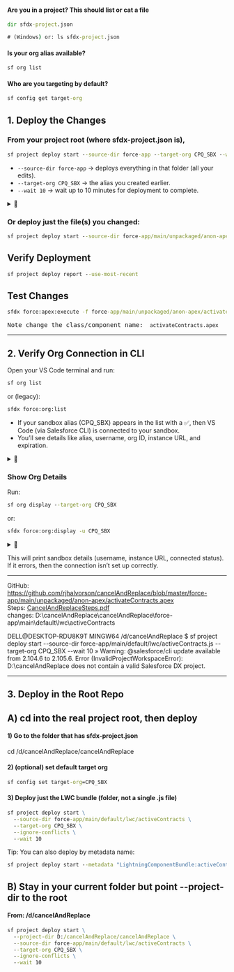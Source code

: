
#### Are you in a project? This should list or cat a file
``` cmd 
dir sfdx-project.json   
```
``` cmd
# (Windows) or: ls sfdx-project.json
```
#### Is your org alias available?
```cmd
sf org list
```
#### Who are you targeting by default?
```cmd
sf config get target-org
```


## 1. Deploy the Changes

### From your project root (where sfdx-project.json is), <br>
``` cmd
sf project deploy start --source-dir force-app --target-org CPQ_SBX --wait 10
```
<ul>
<li><code>--source-dir force-app</code> → deploys everything in that folder (all your edits).</li>
<li><code>--target-org CPQ_SBX</code> → the alias you created earlier.</li>
<li><code>--wait 10</code> → wait up to 10 minutes for deployment to complete.</li>
</ul>
<details>
  <summary>📌</summary>
<img width="1442" height="641" alt="image" src="https://github.com/user-attachments/assets/92742c0c-28b2-429f-b861-638cb81414eb" />
<tt>The following table reflects the changes.</tt>
</details>

### Or deploy just the file(s) you changed:<br>
``` cmd
sf project deploy start --source-dir force-app/main/unpackaged/anon-apex/activateContracts.apex --target-org CPQ_SBX --wait 10  
``` 

## Verify Deployment<br>
``` cmd
sf project deploy report --use-most-recent
``` 
## Test Changes<br>
``` cmd
sfdx force:apex:execute -f force-app/main/unpackaged/anon-apex/activateContracts.apex -u CPQ_SBX
``` 
<tt>Note change the class/component name: ` activateContracts.apex` </tt>
________________________________________________________________________________________________________________

## 2. Verify Org Connection in CLI

Open your VS Code terminal and run:

```cmd
sf org list
```

or (legacy):
```cmd
sfdx force:org:list
```
<ul>
<li> If your sandbox alias (CPQ_SBX) appears in the list with a ✅, then VS Code (via Salesforce CLI) is connected to your sandbox.</li>
<li> You’ll see details like alias, username, org ID, instance URL, and expiration.</li>
</ul>

<details>
  <summary>📌</summary>
  <img width="1398" height="317" alt="image" src="https://github.com/user-attachments/assets/2b387d99-0019-4169-bb9d-27feb6fb8570" />
 
</details>



### Show Org Details

Run:
```cmd
sf org display --target-org CPQ_SBX
```

or:
```cmd
sfdx force:org:display -u CPQ_SBX

```
<details>
  <summary>📌</summary>
⚠️ Warning: This command will expose sensitive information that allows for subsequent activity using your current authenticated session.
Sharing this information is equivalent to logging someone in under the current credential, resulting in unintended access and escalation of privilege.
</details>

This will print sandbox details (username, instance URL, connected status). <br>
If it errors, then the connection isn’t set up correctly.


___________________________________________________________________________________________________________

GitHub: https://github.com/rjhalvorson/cancelAndReplace/blob/master/force-app/main/unpackaged/anon-apex/activateContracts.apex <br>
Steps: [CancelAndReplaceSteps.pdf](https://github.com/user-attachments/files/22176462/CancelAndReplaceSteps.pdf)
<br>
changes: D:\cancelAndReplace\cancelAndReplace\force-app\main\default\lwc\activeContracts <br>

DELL@DESKTOP-RDU8K9T MINGW64 /d/cancelAndReplace
$ sf project deploy start --source-dir force-app/main/default/lwc/activeContracts.js  --target-org CPQ_SBX --wait 10
 »   Warning: @salesforce/cli update available from 2.104.6 to 2.105.6.
Error (InvalidProjectWorkspaceError): D:\cancelAndReplace does not contain a valid Salesforce DX project.

___________________________________________________________________________________________________________

## 3. Deploy in the Root Repo

## A) cd into the real project root, then deploy
#### 1) Go to the folder that has sfdx-project.json
cd /d/cancelAndReplace/cancelAndReplace

#### 2) (optional) set default target org
``` cmd
sf config set target-org=CPQ_SBX
```
#### 3) Deploy just the LWC bundle (folder, not a single .js file)
``` cmd
sf project deploy start \
  --source-dir force-app/main/default/lwc/activeContracts \
  --target-org CPQ_SBX \
  --ignore-conflicts \
  --wait 10
```
 Tip: You can also deploy by metadata name:
``` cmd
sf project deploy start --metadata "LightningComponentBundle:activeContracts" --target-org CPQ_SBX --wait 10
```
## B) Stay in your current folder but point --project-dir to the root

#### From: /d/cancelAndReplace
``` cmd
sf project deploy start \
  --project-dir D:/cancelAndReplace/cancelAndReplace \
  --source-dir force-app/main/default/lwc/activeContracts \
  --target-org CPQ_SBX \
  --ignore-conflicts \
  --wait 10
```

